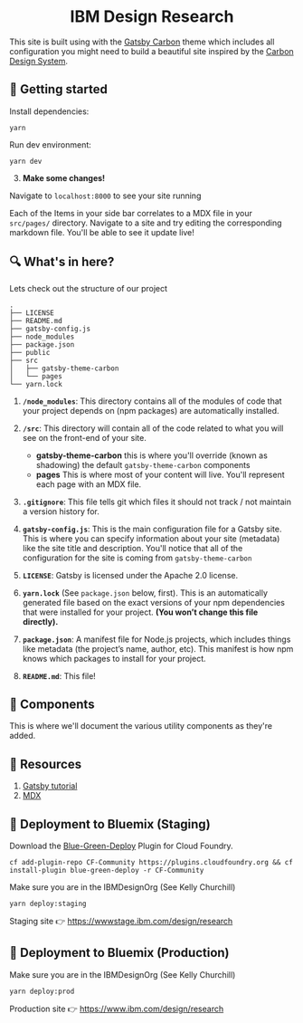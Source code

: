 <h1 align="center">
  IBM Design Research
</h1>

This site is built using with the [Gatsby Carbon](https://github.com/carbon-design-system/gatsby-theme-carbon) theme which includes all configuration you might need to build a beautiful site inspired by the [Carbon Design System](https://www.carbondesignsystem.com).

## 🧗 Getting started

Install dependencies:

```
yarn
```

Run dev environment:

```
yarn dev
```

3. **Make some changes!**

Navigate to `localhost:8000` to see your site running

Each of the Items in your side bar correlates to a MDX file in your `src/pages/` directory. Navigate to a site and try editing the corresponding markdown file. You'll be able to see it update live!

## 🔍 What's in here?

Lets check out the structure of our project

    .
    ├── LICENSE
    ├── README.md
    ├── gatsby-config.js
    ├── node_modules
    ├── package.json
    ├── public
    ├── src
    │   ├── gatsby-theme-carbon
    │   └── pages
    └── yarn.lock

1.  **`/node_modules`**: This directory contains all of the modules of code that your project depends on (npm packages) are automatically installed.

1.  **`/src`**: This directory will contain all of the code related to what you will see on the front-end of your site.

    - **gatsby-theme-carbon** this is where you'll override (known as shadowing) the default `gatsby-theme-carbon` components
    - **pages** This is where most of your content will live. You'll represent each page with an MDX file.

1.  **`.gitignore`**: This file tells git which files it should not track / not maintain a version history for.

1.  **`gatsby-config.js`**: This is the main configuration file for a Gatsby site. This is where you can specify information about your site (metadata) like the site title and description. You'll notice that all of the configuration for the site is coming from `gatsby-theme-carbon`

1.  **`LICENSE`**: Gatsby is licensed under the Apache 2.0 license.

1.  **`yarn.lock`** (See `package.json` below, first). This is an automatically generated file based on the exact versions of your npm dependencies that were installed for your project. **(You won’t change this file directly).**

1.  **`package.json`**: A manifest file for Node.js projects, which includes things like metadata (the project’s name, author, etc). This manifest is how npm knows which packages to install for your project.

1.  **`README.md`**: This file!

## 👷‍ Components

This is where we'll document the various utility components as they're added.

## 📘 Resources

1. [Gatsby tutorial](https://www.gatsbyjs.org/tutorial/)
1. [MDX](https://mdxjs.com/)

## 🚀 Deployment to Bluemix (Staging)

Download the [Blue-Green-Deploy](https://github.com/bluemixgaragelondon/cf-blue-green-deploy) Plugin for Cloud Foundry.

`cf add-plugin-repo CF-Community https://plugins.cloudfoundry.org && cf install-plugin blue-green-deploy -r CF-Community`

Make sure you are in the IBMDesignOrg (See Kelly Churchill)

`yarn deploy:staging`

Staging site 👉 https://wwwstage.ibm.com/design/research

## 🚀 Deployment to Bluemix (Production)

Make sure you are in the IBMDesignOrg (See Kelly Churchill)

`yarn deploy:prod`

Production site 👉 https://www.ibm.com/design/research
